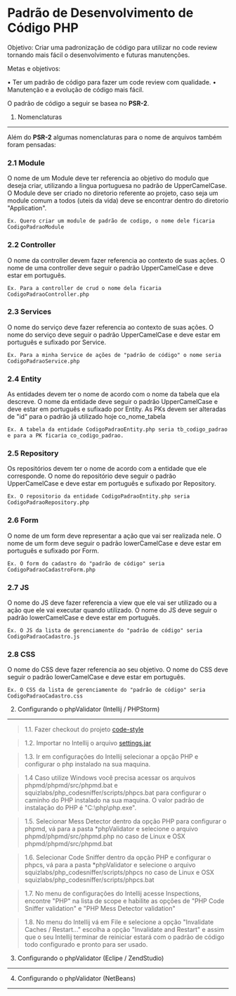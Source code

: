 Padrão de Desenvolvimento de Código PHP
==================

Objetivo: Criar  uma  padronização de código para utilizar no code review tornando mais fácil o desenvolvimento e futuras manutenções.

Metas e objetivos:

•	Ter um padrão de código para fazer um code review com qualidade.
•	Manutenção e a evolução de código mais fácil.

O padrão de código  a seguir se basea no **PSR-2**.


1. Nomenclaturas
--------

Além do **PSR-2** algumas nomenclaturas para o nome de arquivos também foram pensadas:

### 2.1 Module
O nome de um Module deve ter referencia ao objetivo do modulo que deseja criar, utilizando a lingua portuguesa no padrão de UpperCamelCase.
O Module deve ser criado no diretorio referente ao projeto, caso seja um module comum a todos (uteis da vida) deve se encontrar dentro do diretorio "Application".
```
Ex. Quero criar um module de padrão de codigo, o nome dele ficaria CodigoPadraoModule
```

### 2.2 Controller
O nome da controller devem fazer referencia ao contexto de suas ações.
O nome de uma controller deve seguir o padrão UpperCamelCase e deve estar em português.
```
Ex. Para a controller de crud o nome dela ficaria CodigoPadraoController.php
```

### 2.3 Services
O nome do serviço deve fazer referencia ao contexto de suas ações.
O nome do serviço deve seguir o padrão UpperCamelCase e deve estar em português e sufixado por Service.
```
Ex. Para a minha Service de ações de "padrão de código" o nome seria CodigoPadraoService.php
```

### 2.4 Entity
As entidades devem ter o nome de acordo com o nome da tabela que ela descreve.
O nome da entidade deve seguir o padrão UpperCamelCase e deve estar em português e sufixado por Entity.
As PKs devem ser alteradas de "id" para o padrão já utilizado hoje co_nome_tabela
```
Ex. A tabela da entidade CodigoPadraoEntity.php seria tb_codigo_padrao e para a PK ficaria co_codigo_padrao.
```

### 2.5 Repository
Os repositórios devem ter o nome de acordo com a entidade que ele corresponde.
O nome do repositório deve seguir o padrão UpperCamelCase e deve estar em português e sufixado por Repository.
```
Ex. O repositorio da entidade CodigoPadraoEntity.php seria CodigoPadraoRepository.php
```

### 2.6 Form
O nome de um form deve representar a ação que vai ser realizada nele.
O nome de um form deve seguir o padrão lowerCamelCase e deve estar em português e sufixado por Form.
```
Ex. O form do cadastro do "padrão de código" seria CodigoPadraoCadastroForm.php
```

### 2.7 JS
O nome do JS deve fazer referencia a view que ele vai ser utilizado ou a ação que ele vai executar quando utilizado.
O nome do JS deve seguir o padrão lowerCamelCase e deve estar em português.
```
Ex. O JS da lista de gerenciamente do "padrão de código" seria CodigoPadraoCadastro.js
```

### 2.8 CSS
O nome do CSS deve fazer referencia ao seu objetivo.
O nome do CSS deve seguir o padrão lowerCamelCase e deve estar em português.
```
Ex. O CSS da lista de gerenciamente do "padrão de código" seria CodigoPadraoCadastro.css
```

2. Configurando o phpValidator (Intellij / PHPStorm)
--------

> 1.1. Fazer checkout do projeto [code-style](https://github.com/pauloborgesccb/code-style)

> 1.2. Importar no Intellij o arquivo [settings.jar](https://github.com/pauloborgesccb/code-style/blob/master/settings.jar)

> 1.3. Ir em configurações do Intellij selecionar a opção PHP e configurar o php instalado na sua maquina.

> 1.4 Caso utilize Windows você precisa acessar os arquivos phpmd/phpmd/src/phpmd.bat e squizlabs/php_codesniffer/scripts/phpcs.bat para configurar o caminho do PHP instalado na sua maquina. O valor padrão de instalação do PHP é "C:\php\php.exe".

> 1.5. Selecionar Mess Detector dentro da opção PHP para configurar o phpmd, vá para a pasta  *phpValidator e selecione o arquivo  phpmd/phpmd/src/phpmd.php no caso de Linux e OSX phpmd/phpmd/src/phpmd.bat

> 1.6. Selecionar Code Sniffer dentro da opção PHP e configurar o phpcs, vá para a pasta *phpValidator e selecione o arquivo  squizlabs/php_codesniffer/scripts/phpcs no caso de Linux e OSX squizlabs/php_codesniffer/scripts/phpcs.bat

> 1.7. No menu de configurações do Intellij acesse Inspections, encontre "PHP" na lista de scope e habilite as opções de "PHP Code Sniffer validation" e "PHP Mess Detector validation"

> 1.8. No menu do Intellij vá em File e selecione a opção "Invalidate Caches / Restart..." escolha a opção "Invalidate and Restart" e assim que o seu Intellij terminar de reiniciar estará com o padrão de código todo configurado e pronto para ser usado.

3. Configurando o phpValidator (Eclipe / ZendStudio)
--------


4. Configurando o phpValidator (NetBeans)
--------
